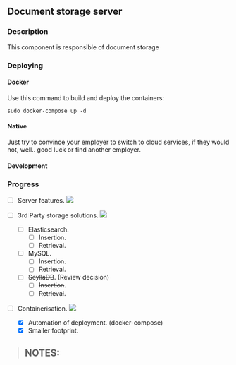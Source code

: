 
## Document storage server

### Description

This component is responsible of document storage

### Deploying

#### Docker

Use this command to build and deploy the containers:

    sudo docker-compose up -d

#### Native

Just try to convince your employer to switch to cloud services, if they would not, well.. good luck or find another employer.


#### Development



### Progress
    
- [ ] Server features. ![](https://us-central1-progress-markdown.cloudfunctions.net/progress/10)

- [ ] 3rd Party storage solutions. ![](https://us-central1-progress-markdown.cloudfunctions.net/progress/30)
  - [ ] Elasticsearch.
    - [ ] Insertion.
    - [ ] Retrieval.
  - [ ] MySQL.
    - [ ] Insertion.
    - [ ] Retrieval.
  - [ ] ~~ScyllaDB~~. (Review decision)
    - [ ] ~~Insertion~~.
    - [ ] ~~Retrieval~~.

- [ ] Containerisation. ![](https://us-central1-progress-markdown.cloudfunctions.net/progress/80)
  - [x] Automation of deployment. (docker-compose)
  - [x] Smaller footprint.

>## NOTES:
>